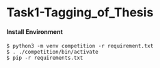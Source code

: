 # Task1-Tagging_of_Thesis

#### Install Environment

```
$ python3 -m venv competition -r requirement.txt
$ . ./competition/bin/activate
$ pip -r requirements.txt
```

